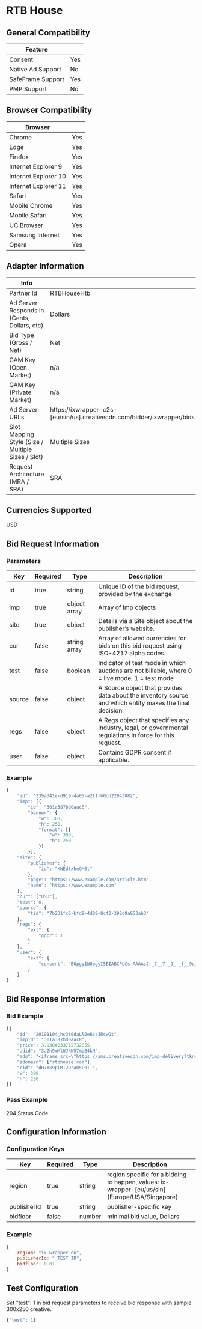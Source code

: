 # RTB House
## General Compatibility
|Feature|  |
|---|---|
| Consent | Yes |
| Native Ad Support | No |
| SafeFrame Support | Yes |
| PMP Support | No |
 
## Browser Compatibility
| Browser |  |
|--- |---|
| Chrome | Yes |
| Edge | Yes |
| Firefox | Yes |
| Internet Explorer 9 | Yes |
| Internet Explorer 10 | Yes |
| Internet Explorer 11 | Yes |
| Safari | Yes |
| Mobile Chrome | Yes |
| Mobile Safari | Yes |
| UC Browser | Yes |
| Samsung Internet | Yes |
| Opera | Yes |
 
## Adapter Information
| Info | |
|---|---|
| Partner Id | RTBHouseHtb |
| Ad Server Responds in (Cents, Dollars, etc) | Dollars |
| Bid Type (Gross / Net) | Net |
| GAM Key (Open Market) | n/a |
| GAM Key (Private Market) | n/a |
| Ad Server URLs | https://ixwrapper-c2s-[eu/sin/us].creativecdn.com/bidder/ixwrapper/bids|
| Slot Mapping Style (Size / Multiple Sizes / Slot) | Multiple Sizes |
| Request Architecture (MRA / SRA) | SRA |

## Currencies Supported
USD
 
## Bid Request Information
### Parameters
| Key | Required | Type | Description |
|---|---|---|---|
|id|true|string|Unique ID of the bid request, provided by the exchange|
|imp|true|object array|Array of Imp objects|
|site|true|object|Details via a Site object about the publisher’s website.|
|cur|false|string array|Array of allowed currencies for bids on this bid request using ISO-4217 alpha codes.|
|test|false|boolean|Indicator of test mode in which auctions are not billable, where 0 = live mode, 1 = test mode|
|source|false|object|A Source object that provides data about the inventory source and which entity makes the final decision.|
|regs|false|object|A Regs object that specifies any industry, legal, or governmental regulations in force for this request.|
user|false|object|Contains GDPR consent if applicable.|
### Example
```javascript
{
    "id": "239a341e-d919-4a05-a2f1-b0dd22943882",
    "imp": [{
        "id": "301a387bd0aac8",
        "banner": {
            "w": 300,
            "h": 250,
            "format": [{
                "w": 300,
                "h": 250
            }]
        }],
    "site": {
        "publisher": {
            "id": "XNEdtxheGMSt"
        },
        "page": "https://www.example.com/article.htm",
        "name": "https://www.example.com"
    },
    "cur": ["USD"],
    "test": 0,
    "source": {
        "tid": "7b231fc6-bfd9-4d09-8cf0-392d8a953ab3"
    },
    "regs": {
        "ext": {
            "gdpr": 1
        }
    },
    "user": {
        "ext": {
            "consent": "BOpgyIWOpgyI5BIABCPLCs-AAAAsJr_7__7-_9_-_f__9uj3Or_v_f__30ccL59v_B_jv-_7fi_20jV4u_1vft9yfk1-7ctD3tp505iakivXmqdeb9v_nz3_9phP78k89r7337Ew-v83o8LzBAI"
        }
    }
}
```
 
## Bid Response Information
### Bid Example
```javascript
[{
    "id": "20191104_hc3t0daLl0e6zs3RcwQt",
    "impid": "301a387bd0aac8",
    "price": 3.9384033712732855,
    "adid": "3aZh9mMlUJkW57mUB4kN",
    "adm": "<iframe src=\"https://ams.creativecdn.com/imp-delivery?tkn=asLc4XObULbbdGV-XXJpHJqMfRo6hESgynrjzsANo2Xtc4N_cPGUoMLuTPfOMf53Mem7HhNS-xgjbYXvt1cP54yi2mvtcQd_FinGoAhPaYFjfhDC33pkTfXYT5VIJtkE-6w5JGEoVYdQP24609Xw2lj6-eJUoxod4qkOgjNE-m9aBXArGcS8Ej-eCrqN8Of2zysFAvfMXWdTUgNOUQhNqOObrAV5kAzBU5vXB_M3eoeb_-2sxXu2A1tmaIZsb9fUoDM--pejLBfTdSsEBCMw4RMWGwzdc_ShFGZta8TuzAXYgaD3Zc13UAnbclGUrZQyQTiIyzB9m98H6Q8uGFBfbTySLg4uqnA9TWVe6dcZdQQx_Upc78-f8oeLkQ8ovzPDWdcFYnaGNIoPvsoB6OxZ_w&amp;curl=https%3A%2F%2Fams.creativecdn.com%2Fclicks%3Fid%3D20191104_hc3t0daLl0e6zs3RcwQt%26t%3D1572884537914%26s%3Dxyz%26p%3D0fcgNmmYF48HK6fXZcma%26c%3DdH7Yk9plMI2QrA05L0TT%26tdc%3Dams%26%7BEXTRA_CLICK_PARAMS%7D&amp;lurl=%7BOFFER_URL%7D&amp;tdc=ams\" width=\"300\" height=\"250\" scrolling=\"no\" frameBorder=\"0\"></iframe><img src=\"https://ams.creativecdn.com/win-notify?tkn=asLc4XObULbbdGV-XXJpHJqMfRo6hESgynrjzsANo2Xtc4N_cPGUoMLuTPfOMf53Mem7HhNS-xgjbYXvt1cP54yi2mvtcQd_FinGoAhPaYFjfhDC33pkTfXYT5VIJtkE-6w5JGEoVYdQP24609Xw2lj6-eJUoxod4qkOgjNE-m9aBXArGcS8Ej-eCrqN8Of2zysFAvfMXWdTUgNOUQhNqOObrAV5kAzBU5vXB_M3eoeb_-2sxXu2A1tmaIZsb9fUoDM--pejLBfTdSsEBCMw4RMWGwzdc_ShFGZta8TuzAXYgaD3Zc13UAnbclGUrZQyQTiIyzB9m98H6Q8uGFBfbTySLg4uqnA9TWVe6dcZdQQx_Upc78-f8oeLkQ8ovzPDWdcFYnaGNIoPvsoB6OxZ_w&amp;tdc=ams&amp;wp=3.9384033712732855\" width=\"1\" height=\"1\" style=\"position:fixed;\">",
    "adomain": ["rtbhouse.com"],
    "cid": "dH7Yk9plMI2QrA05L0TT",
    "w": 300,
    "h": 250
}] 
```
### Pass Example
204 Status Code
 
## Configuration Information
### Configuration Keys
| Key | Required | Type | Description |
|---|---|---|---|
|region|true|string|region specific for a bidding to happen, values: ix-wrapper-[eu/us/sin] (Europe/USA/Singapore)|
|publisherId|true|string|publisher-specific key|
|bidfloor|false|number|minimal bid value, Dollars|
### Example
```javascript
{
    region: "ix-wrapper-eu",
    publisherId: "_TEST_ID", 
    bidfloor: 0.01
}
```

## Test Configuration
Set "test": 1 in bid request parameters to receive bid response with sample 300x250 creative.
```javascript
{"test": 1} 
```
